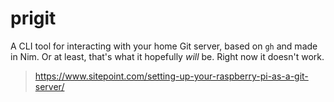 # prigit
A CLI tool for interacting with your home Git server, based on `gh` and made in Nim.
Or at least, that's what it hopefully *will* be. Right now it doesn't work.

> https://www.sitepoint.com/setting-up-your-raspberry-pi-as-a-git-server/